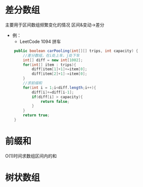 # 差分数组
主要用于区间数组频繁变化的情况
区间&变动->差分
- 例：
  - LeetCode 1094 拼车
```java
    public boolean carPooling(int[][] trips, int capacity) {
        //差分数组，在i处上车，j处下车
        int[] diff = new int[1002];
        for(int[] item : trips){
            diff[item[1]+1]+=item[0];
            diff[item[2]+1]-=item[0];
        }
        //求前缀和
        for(int i = 1;i<diff.length;i++){
            diff[i]+=diff[i-1];
            if(diff[i] > capacity){
                return false;
            }
        }
        return true;
    }
```


# 前缀和
O(1)时间求数组区间内的和



# 树状数组


